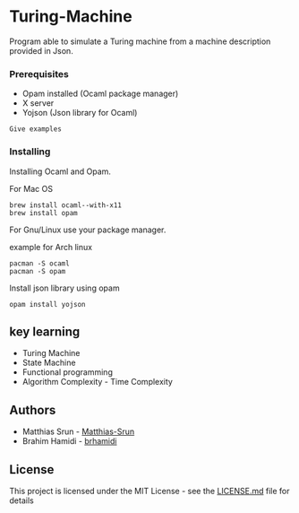 # Turing-Machine
Program able to simulate a Turing machine from a machine description provided in Json.

### Prerequisites

- Opam installed (Ocaml package manager)
- X server 
- Yojson (Json library for Ocaml)

```
Give examples
```

### Installing

Installing Ocaml and Opam.

For Mac OS
```
brew install ocaml--with-x11 
brew install opam
```
For Gnu/Linux use your package manager.

example for Arch linux
```
pacman -S ocaml
pacman -S opam
```
Install json library using opam

```
opam install yojson
```


## key learning

* Turing Machine
* State Machine
* Functional programming
* Algorithm Complexity - Time Complexity

## Authors

* Matthias Srun - [Matthias-Srun](https://github.com/)
* Brahim Hamidi - [brhamidi](https://github.com/brhamidi)

## License

This project is licensed under the MIT License - see the [LICENSE.md](LICENSE.md) file for details
